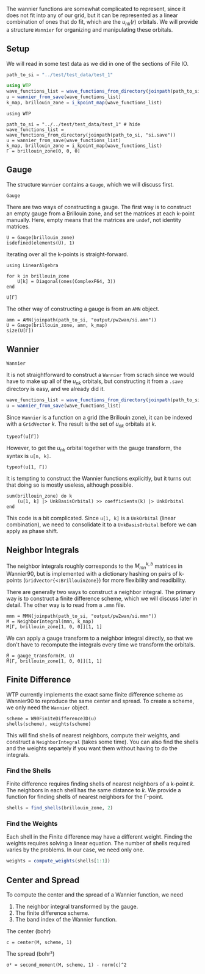 The wannier functions are somewhat complicated to represent, since it does not
fit into any of our grid, but it can be represented as a linear combination of
ones that do fit, which are the $u_{nk}(r)$ orbitals. We will provide a
structure `Wannier` for organizing and manipulating these orbitals.

## Setup 

We will read in some test data as we did in one of the sections of File IO.

```julia
path_to_si = "../test/test_data/test_1"

using WTP
wave_functions_list = wave_functions_from_directory(joinpath(path_to_si, "si.save"))
u = wannier_from_save(wave_functions_list)
k_map, brillouin_zone = i_kpoint_map(wave_functions_list)
```

```@setup wannier
using WTP

path_to_si = "../../test/test_data/test_1" # hide
wave_functions_list = wave_functions_from_directory(joinpath(path_to_si, "si.save"))
u = wannier_from_save(wave_functions_list)
k_map, brillouin_zone = i_kpoint_map(wave_functions_list)
Γ = brillouin_zone[0, 0, 0]
```

## Gauge

The structure `Wannier` contains a `Gauge`, which we will discuss first.

```@docs
Gauge
```

There are two ways of constructing a gauge.  The first way is to construct an
empty gauge from a Brillouin zone, and set the matrices at each k-point
manually.  Here, empty means that the matrices are `undef`, not identity
matrices.

```@example wannier
U = Gauge(brillouin_zone)
isdefined(elements(U), 1)
```

Iterating over all the k-points is straight-forward.

```@example wannier
using LinearAlgebra

for k in brillouin_zone
    U[k] = Diagonal(ones(ComplexF64, 3))
end

U[Γ]
```

The other way of constructing a gauge is from an `AMN` object.

```@example wannier
amn = AMN(joinpath(path_to_si, "output/pw2wan/si.amn"))
U = Gauge(brillouin_zone, amn, k_map)
size(U[Γ])
```

## Wannier

```@docs
Wannier
```

It is not straightforward to construct a `Wannier` from scrach since we would have to make up all of the $u_{nk}$ orbitals, but constructing it from a `.save` directory is easy, and we already did it.

```julia
wave_functions_list = wave_functions_from_directory(joinpath(path_to_si, "si.save"))
u = wannier_from_save(wave_functions_list)
```

Since `Wannier` is a function on a grid (the Brillouin zone), it can be indexed with a `GridVector` $k$.
The result is the set of $u_{nk}$ orbitals at $k$.

```@example wannier
typeof(u[Γ])
```

However, to get the $u_{nk}$ orbital together with the gauge transform, 
the syntax is `u[n, k]`.

```@example wannier
typeof(u[1, Γ])
```

It is tempting to construct the Wannier functions explicitly, but it turns out
that doing so is mostly useless, although possible.

```@example wannier
sum(brillouin_zone) do k
    (u[1, k] |> UnkBasisOrbital) >> coefficients(k) |> UnkOrbital
end
```

This code is a bit complicated. Since `u[1, k]` is a `UnkOrbital` (linear
combination), we need to consolidate it to a `UnkBasisOrbital` before we can
apply as phase shift.

## Neighbor Integrals

The neighbor integrals roughly corresponds to the $M_{mn}^{k, b}$ matrices
in Wannier90, but is implemented with a dictionary hashing on pairs of 
k-points (`GridVector{<:BrillouinZone}`) for more flexibility and readibility.

There are generally two ways to construct a neighbor integral. The primary way
is to construct a finite difference scheme, which we will discuss later in
detail. The other way is to read from a `.mmn` file. 

```@example wannier
mmn = MMN(joinpath(path_to_si, "output/pw2wan/si.mmn"))
M = NeighborIntegral(mmn, k_map)
M[Γ, brillouin_zone[1, 0, 0]][1, 1]
```

We can apply a gauge transform to a neighbor integral directly, so that 
we don't have to recompute the integrals every time we transform the orbitals.

```@example wannier
M̃ = gauge_transform(M, U)
M̃[Γ, brillouin_zone[1, 0, 0]][1, 1]
```

## Finite Difference

WTP currently implements the exact same finite difference scheme as Wannier90 to
reproduce the same center and spread. To create a scheme, we only need the `Wannier`
object. 

```@example wannier
scheme = W90FiniteDifference3D(u)
shells(scheme), weights(scheme)
```

This will find shells of nearest neighbors, compute their weights, and construct
a `NeighborIntegral` (takes some time). You can also find the shells and the weights separtely if you want them without having to do the integrals.

### Find the Shells

Finite difference requires finding shells of nearest neighbors of a k-point $k$. 
The neighbors in each shell has the same distance to $k$. We provide a function for finding shells of nearest neighbors for the Γ-point.

```julia
shells = find_shells(brillouin_zone, 2)
```

### Find the Weights 

Each shell in the Finite difference may have a different weight.
Finding the weights requires solving a linear equation. The number of shells 
required varies by the problems. In our case, we need only one.

```julia
weights = compute_weights(shells[1:1])
```

## Center and Spread

To compute the center and the spread of a Wannier function, we need 

1. The neighbor integral transformed by the gauge.
2. The finite difference scheme.
3. The band index of the Wannier function.

The center (bohr) 

```@example wannier
c = center(M, scheme, 1)
```

The spread (bohr²)

```@example wannier
σ² = second_moment(M, scheme, 1) - norm(c)^2
```
